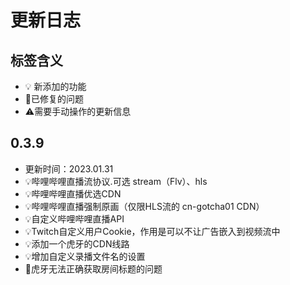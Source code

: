 # 更新日志

## 标签含义
- 💡 新添加的功能
- 🔧已修复的问题
- ⚠️需要手动操作的更新信息

## 0.3.9 
- 更新时间：2023.01.31
- 💡哔哩哔哩直播流协议.可选 stream（Flv）、hls
- 💡哔哩哔哩直播优选CDN
- 💡哔哩哔哩直播强制原画（仅限HLS流的 cn-gotcha01 CDN）
- 💡自定义哔哩哔哩直播API
- 💡Twitch自定义用户Cookie，作用是可以不让广告嵌入到视频流中
- 💡添加一个虎牙的CDN线路
- 💡增加自定义录播文件名的设置
- 🔧虎牙无法正确获取房间标题的问题

